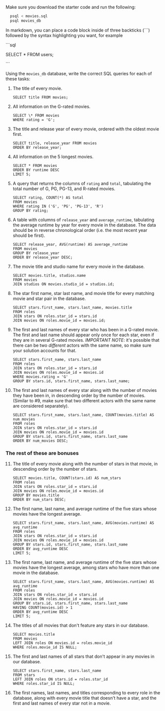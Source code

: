Make sure you download the starter code and run the following:

```sh
  psql < movies.sql
  psql movies_db
```

In markdown, you can place a code block inside of three backticks (```) followed by the syntax highlighting you want, for example

\```sql

SELECT \* FROM users;

\```

Using the `movies_db` database, write the correct SQL queries for each of these tasks:

1.  The title of every movie.

        SELECT title FROM movies;

2.  All information on the G-rated movies.

        SELECT \* FROM movies
        WHERE rating = 'G';

3.  The title and release year of every movie, ordered with the
    oldest movie first.

        SELECT title, release_year FROM movies
        ORDER BY release_year;

4.  All information on the 5 longest movies.

        SELECT * FROM movies
        ORDER BY runtime DESC
        LIMIT 5;

5.  A query that returns the columns of `rating` and `total`, tabulating the
    total number of G, PG, PG-13, and R-rated movies.

        SELECT rating, COUNT(*) AS total
        FROM movies
        WHERE rating IN ('G', 'PG', 'PG-13', 'R')
        GROUP BY rating;

6.  A table with columns of `release_year` and `average_runtime`,
    tabulating the average runtime by year for every movie in the database. The data should be in reverse chronological order (i.e. the most recent year should be first).

        SELECT release_year, AVG(runtime) AS average_runtime
        FROM movies
        GROUP BY release_year
        ORDER BY release_year DESC;

7.  The movie title and studio name for every movie in the
    database.

        SELECT movies.title, studios.name
        FROM movies
        JOIN studios ON movies.studio_id = studios.id;

8.  The star first name, star last name, and movie title for every
    matching movie and star pair in the database.

        SELECT stars.first_name, stars.last_name, movies.title
        FROM roles
        JOIN stars ON roles.star_id = stars.id
        JOIN movies ON roles.movie_id = movies.id;

9.  The first and last names of every star who has been in a G-rated movie. The first and last name should appear only once for each star, even if they are in several G-rated movies. _IMPORTANT NOTE_: it's possible that there can be two _different_ actors with the same name, so make sure your solution accounts for that.

        SELECT stars.first_name, stars.last_name
        FROM roles
        JOIN stars ON roles.star_id = stars.id
        JOIN movies ON roles.movie_id = movies.id
        WHERE movies.rating = 'G'
        GROUP BY stars.id, stars.first_name, stars.last_name;

10. The first and last names of every star along with the number
    of movies they have been in, in descending order by the number of movies. (Similar to #9, make sure
    that two different actors with the same name are considered separately).

        SELECT stars.first_name, stars.last_name, COUNT(movies.title) AS num_movies
        FROM roles
        JOIN stars ON roles.star_id = stars.id
        JOIN movies ON roles.movie_id = movies.id
        GROUP BY stars.id, stars.first_name, stars.last_name
        ORDER BY num_movies DESC;

### The rest of these are bonuses

11. The title of every movie along with the number of stars in
    that movie, in descending order by the number of stars.

        SELECT movies.title, COUNT(stars.id) AS num_stars
        FROM roles
        JOIN stars ON roles.star_id = stars.id
        JOIN movies ON roles.movie_id = movies.id
        GROUP BY movies.title
        ORDER BY num_stars DESC;

12. The first name, last name, and average runtime of the five
    stars whose movies have the longest average.

        SELECT stars.first_name, stars.last_name, AVG(movies.runtime) AS avg_runtime
        FROM roles
        JOIN stars ON roles.star_id = stars.id
        JOIN movies ON roles.movie_id = movies.id
        GROUP BY stars.id, stars.first_name, stars.last_name
        ORDER BY avg_runtime DESC
        LIMIT 5;

13. The first name, last name, and average runtime of the five
    stars whose movies have the longest average, among stars who have more than one movie in the database.

        SELECT stars.first_name, stars.last_name, AVG(movies.runtime) AS avg_runtime
        FROM roles
        JOIN stars ON roles.star_id = stars.id
        JOIN movies ON roles.movie_id = movies.id
        GROUP BY stars.id, stars.first_name, stars.last_name
        HAVING COUNT(movies.id) > 1
        ORDER BY avg_runtime DESC
        LIMIT 5;

14. The titles of all movies that don't feature any stars in our
    database.

        SELECT movies.title
        FROM movies
        LEFT JOIN roles ON movies.id = roles.movie_id
        WHERE roles.movie_id IS NULL;

15. The first and last names of all stars that don't appear in any movies in our database.

        SELECT stars.first_name, stars.last_name
        FROM stars
        LEFT JOIN roles ON stars.id = roles.star_id
        WHERE roles.star_id IS NULL;

16. The first names, last names, and titles corresponding to every
    role in the database, along with every movie title that doesn't have a star, and the first and last names of every star not in a movie.
